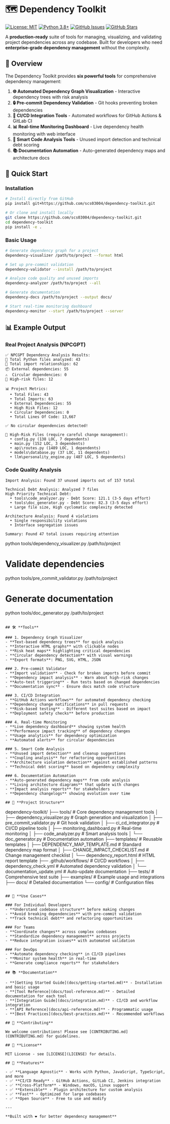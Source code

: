 # 🗺️ Dependency Toolkit

[![License: MIT](https://img.shields.io/badge/License-MIT-yellow.svg)](https://opensource.org/licenses/MIT)
[![Python 3.8+](https://img.shields.io/badge/python-3.8+-blue.svg)](https://www.python.org/downloads/)
[![GitHub Issues](https://img.shields.io/github/issues/scs03004/dependency-toolkit)](https://github.com/scs03004/dependency-toolkit/issues)
[![GitHub Stars](https://img.shields.io/github/stars/scs03004/dependency-toolkit)](https://github.com/scs03004/dependency-toolkit)

A **production-ready** suite of tools for managing, visualizing, and validating project dependencies across any codebase. Built for developers who need **enterprise-grade dependency management** without the complexity.

## 🎯 **Overview**

The Dependency Toolkit provides **six powerful tools** for comprehensive dependency management:

1. **🌐 Automated Dependency Graph Visualization** - Interactive dependency trees with risk analysis
2. **🔒 Pre-commit Dependency Validation** - Git hooks preventing broken dependencies
3. **🚀 CI/CD Integration Tools** - Automated workflows for GitHub Actions & GitLab CI
4. **📊 Real-time Monitoring Dashboard** - Live dependency health monitoring with web interface
5. **🧠 Smart Code Analysis Tools** - Unused import detection and technical debt scoring
6. **📚 Documentation Automation** - Auto-generated dependency maps and architecture docs

## 🚀 **Quick Start**

### Installation
```bash
# Install directly from GitHub
pip install git+https://github.com/scs03004/dependency-toolkit.git

# Or clone and install locally
git clone https://github.com/scs03004/dependency-toolkit.git
cd dependency-toolkit
pip install -e .
```

### Basic Usage
```bash
# Generate dependency graph for a project
dependency-visualizer /path/to/project --format html

# Set up pre-commit validation
dependency-validator --install /path/to/project

# Analyze code quality and unused imports
dependency-analyzer /path/to/project --all

# Generate documentation
dependency-docs /path/to/project --output docs/

# Start real-time monitoring dashboard
dependency-monitor --start /path/to/project --server
```

## 📊 **Example Output**

### Real Project Analysis (NPCGPT)
```
✅ NPCGPT Dependency Analysis Results:
📁 Total Python files analyzed: 43
🔗 Total import relationships: 62
📦 External dependencies: 55
⚠️  Circular dependencies: 0
🔴 High-risk files: 12

📊 Project Metrics:
  • Total Files: 43
  • Total Imports: 63
  • External Dependencies: 55
  • High Risk Files: 12
  • Circular Dependencies: 0
  • Total Lines Of Code: 13,667

✅ No circular dependencies detected!

🔴 High-Risk Files (require careful change management):
  • config.py (138 LOC, 7 dependents)
  • main.py (152 LOC, 3 dependents)
  • api\routes.py (1489 LOC, 1 dependents)
  • models\database.py (37 LOC, 11 dependents)
  • llm\personality_engine.py (487 LOC, 5 dependents)
```

### Code Quality Analysis
```
Import Analysis: Found 37 unused imports out of 157 total

Technical Debt Analysis: Analyzed 7 files
High Priority Technical Debt:
  • tools\code_analyzer.py - Debt Score: 121.1 (3-5 days effort)
  • tools\doc_generator.py - Debt Score: 82.3 (3-5 days effort)
  • Large file size, High cyclomatic complexity detected

Architecture Analysis: Found 4 violations
  • Single responsibility violations
  • Interface segregation issues

Summary: Found 47 total issues requiring attention
```
python tools/dependency_visualizer.py /path/to/project

# Validate dependencies
python tools/pre_commit_validator.py /path/to/project

# Generate documentation
python tools/doc_generator.py /path/to/project
```

## 🛠️ **Tools**

### 1. Dependency Graph Visualizer
- **Text-based dependency trees** for quick analysis
- **Interactive HTML graphs** with clickable nodes
- **Risk heat maps** highlighting critical dependencies
- **Circular dependency detection** with visual warnings
- **Export formats**: PNG, SVG, HTML, JSON

### 2. Pre-commit Validator
- **Import validation** - Check for broken imports before commit
- **Dependency impact analysis** - Warn about high-risk changes
- **Auto-test triggering** - Run tests based on changed dependencies
- **Documentation sync** - Ensure docs match code structure

### 3. CI/CD Integration
- **GitHub Actions workflows** for automated dependency checking
- **Dependency change notifications** in pull requests
- **Risk-based testing** - Different test suites based on impact
- **Deployment safety checks** before production

### 4. Real-time Monitoring
- **Live dependency dashboard** showing system health
- **Performance impact tracking** of dependency changes
- **Usage analytics** for dependency optimization
- **Automated alerts** for circular dependencies

### 5. Smart Code Analysis
- **Unused import detection** and cleanup suggestions
- **Coupling analysis** for refactoring opportunities
- **Architecture violation detection** against established patterns
- **Technical debt scoring** based on dependency complexity

### 6. Documentation Automation
- **Auto-generated dependency maps** from code analysis
- **Living architecture diagrams** that update with changes
- **Impact analysis reports** for stakeholders
- **Dependency changelogs** showing evolution over time

## 📁 **Project Structure**

```
dependency-toolkit/
├── tools/                          # Core dependency management tools
│   ├── dependency_visualizer.py    # Graph generation and visualization
│   ├── pre_commit_validator.py     # Git hook validation
│   ├── ci_cd_integrator.py         # CI/CD pipeline tools
│   ├── monitoring_dashboard.py     # Real-time monitoring
│   ├── code_analyzer.py            # Smart analysis tools
│   └── doc_generator.py            # Documentation automation
├── templates/                      # Reusable templates
│   ├── DEPENDENCY_MAP_TEMPLATE.md  # Standard dependency map format
│   ├── CHANGE_IMPACT_CHECKLIST.md  # Change management checklist
│   └── dependency_report.html      # HTML report template
├── .github/workflows/              # CI/CD workflows
│   ├── dependency_check.yml        # Automated dependency validation
│   └── documentation_update.yml    # Auto-update documentation
├── tests/                          # Comprehensive test suite
├── examples/                       # Example usage and integrations
├── docs/                          # Detailed documentation
└── config/                        # Configuration files
```

## 🎯 **Use Cases**

### For Individual Developers
- **Understand codebase structure** before making changes
- **Avoid breaking dependencies** with pre-commit validation
- **Track technical debt** and refactoring opportunities

### For Teams
- **Coordinate changes** across complex codebases
- **Standardize dependency management** across projects
- **Reduce integration issues** with automated validation

### For DevOps
- **Automate dependency checking** in CI/CD pipelines
- **Monitor system health** in real-time
- **Generate compliance reports** for stakeholders

## 📚 **Documentation**

- **[Getting Started Guide](docs/getting-started.md)** - Installation and basic usage
- **[Tool Reference](docs/tool-reference.md)** - Detailed documentation for each tool
- **[Integration Guide](docs/integration.md)** - CI/CD and workflow integration
- **[API Reference](docs/api-reference.md)** - Programmatic usage
- **[Best Practices](docs/best-practices.md)** - Recommended workflows

## 🤝 **Contributing**

We welcome contributions! Please see [CONTRIBUTING.md](CONTRIBUTING.md) for guidelines.

## 📄 **License**

MIT License - see [LICENSE](LICENSE) for details.

## 🌟 **Features**

- ✅ **Language Agnostic** - Works with Python, JavaScript, TypeScript, and more
- ✅ **CI/CD Ready** - GitHub Actions, GitLab CI, Jenkins integration
- ✅ **Cross-Platform** - Windows, macOS, Linux support
- ✅ **Extensible** - Plugin architecture for custom analysis
- ✅ **Fast** - Optimized for large codebases
- ✅ **Open Source** - Free to use and modify

---

**Built with ❤️ for better dependency management**